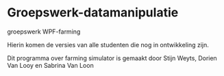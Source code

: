 # Groepswerk-datamanipulatie
groepswerk WPF-farming

Hierin komen de versies van alle studenten die nog in ontwikkeling zijn.

Dit programma over farming simulator is gemaakt door Stijn Weyts, Dorien Van Looy en Sabrina Van Loon
